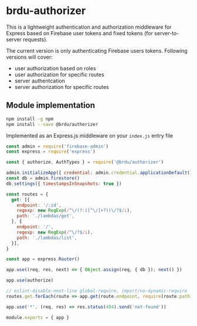 # brdu-authorizer

This is a lightweight authentication and authorization middleware for Express based on Firebase user tokens and fixed tokens (for server-to-server requests).

The current version is only authenticating Firebase users tokens. Following versions will cover:

- user authorization based on roles
- user authorization for specific routes
- server authentcation
- server authorization for specific routes

## Module implementation

```bash
npm install -g npm
npm install --save @brdu/authorizer
```

Implemented as an Express.js middleware on your `index.js` entry file

```javascript
const admin = require('firebase-admin')
const express = require('express')

const { authorize, AuthTypes } = require('@brdu/authorizer')

admin.initializeApp({ credential: admin.credential.applicationDefault() })
const db = admin.firestore()
db.settings({ timestampsInSnapshots: true })

const routes = {
  get: [{
    endpoint: '/:id',
    regexp: new RegExp(/^\/(?:([^\/]+?))\/?$/i),
    path: './lambdas/get',
  }, {
    endpoint: '/',
    regexp: new RegExp(/^\/?$/i),
    path: './lambdas/list',
  }],
}

const app = express.Router()

app.use((req, res, next) => { Object.assign(req, { db }); next() })

app.use(authorize)

// eslint-disable-next-line global-require, import/no-dynamic-require
routes.get.forEach(route => app.get(route.endpoint, require(route.path)))

app.use('*', (req, res) => res.status(404).send('not-found'))

module.exports = { app }
```

